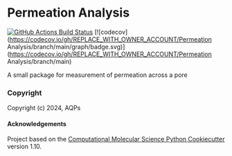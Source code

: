 Permeation Analysis
==============================
[//]: # (Badges)
[![GitHub Actions Build Status](https://github.com/REPLACE_WITH_OWNER_ACCOUNT/PermeationAnalysis/workflows/CI/badge.svg)](https://github.com/REPLACE_WITH_OWNER_ACCOUNT/PermeationAnalysis/actions?query=workflow%3ACI)
[![codecov](https://codecov.io/gh/REPLACE_WITH_OWNER_ACCOUNT/Permeation Analysis/branch/main/graph/badge.svg)](https://codecov.io/gh/REPLACE_WITH_OWNER_ACCOUNT/Permeation Analysis/branch/main)


A small package for measurement of permeation across a pore

### Copyright

Copyright (c) 2024, AQPs


#### Acknowledgements
 
Project based on the 
[Computational Molecular Science Python Cookiecutter](https://github.com/molssi/cookiecutter-cms) version 1.10.
